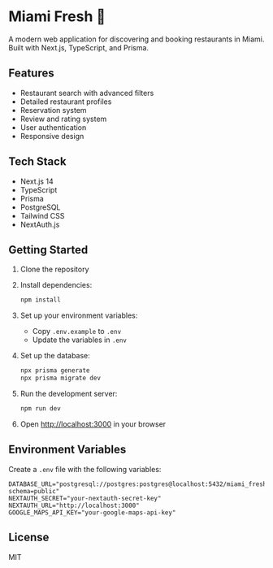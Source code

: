 # Miami Fresh 🌴

A modern web application for discovering and booking restaurants in Miami. Built with Next.js, TypeScript, and Prisma.

## Features

- Restaurant search with advanced filters
- Detailed restaurant profiles
- Reservation system
- Review and rating system
- User authentication
- Responsive design

## Tech Stack

- Next.js 14
- TypeScript
- Prisma
- PostgreSQL
- Tailwind CSS
- NextAuth.js

## Getting Started

1. Clone the repository
2. Install dependencies:
   ```bash
   npm install
   ```
3. Set up your environment variables:
   - Copy `.env.example` to `.env`
   - Update the variables in `.env`

4. Set up the database:
   ```bash
   npx prisma generate
   npx prisma migrate dev
   ```

5. Run the development server:
   ```bash
   npm run dev
   ```

6. Open [http://localhost:3000](http://localhost:3000) in your browser

## Environment Variables

Create a `.env` file with the following variables:

```env
DATABASE_URL="postgresql://postgres:postgres@localhost:5432/miami_fresh?schema=public"
NEXTAUTH_SECRET="your-nextauth-secret-key"
NEXTAUTH_URL="http://localhost:3000"
GOOGLE_MAPS_API_KEY="your-google-maps-api-key"
```

## License

MIT 